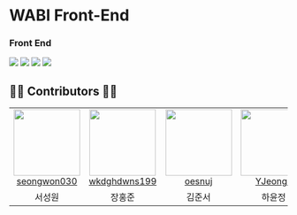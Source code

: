 # WABI Front-End

### Front End
<img src="https://img.shields.io/badge/react-61DAFB?style=for-the-badge&logo=react&logoColor=white"> <img src="https://img.shields.io/badge/TypeScript-3178C6?style=for-the-badge&logo=typescript&logoColor=white">  <img src="https://img.shields.io/badge/styled--components-DB7093?style=for-the-badge&logo=styled-components&logoColor=white"> <img src="https://img.shields.io/badge/Axios-5A29E4?style=for-the-badge&logo=Axios&logoColor=white"/>

## 👨‍💻 Contributors 👩‍💻

<table>
  <tr>
    <td align="center">
       <img src="https://avatars.githubusercontent.com/u/105052068?v=4" width="120px;"/>   
        <br />
        <a href="https://github.com/seongwon030" title="Code">seongwon030 </a>
    </td>
    <td align="center">
        <img src="https://avatars.githubusercontent.com/u/35947667?v=4" width="120px;"/> 
        <br />
        <a href="https://github.com/wkdghdwns199" title="Code">wkdghdwns199</a>
    </td>
    <td align="center">
        <img src="https://avatars.githubusercontent.com/u/112786665?v=4" width="120px;"/> 
        <br />
        <a href="https://github.com/oesnuj" title="Code">oesnuj</a>
    </td>
    <td align="center">
        <img src="https://avatars.githubusercontent.com/u/112613300?v=4" width="120px;"/> 
        <br />
        <a href="https://github.com/YJeongs" title="Code">YJeongs</a>
    </td> 
  </tr>
  <tr>
    <td align="center">서성원</td>
    <td align="center">장홍준</td>
    <td align="center">김준서</td>
    <td align="center">하윤정</td>
  </tr>
</table>
